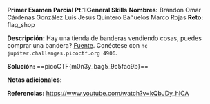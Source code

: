 
**Primer Examen Parcial Pt.1:General Skills** 
**Nombres:** 
Brandon Omar Cárdenas González
Luis Jesús Quintero Bañuelos
Marco Rojas 
**Reto:** flag_shop

**Descripción:**
Hay una tienda de banderas vendiendo cosas, puedes comprar una bandera? [Fuente](https://jupiter.challenges.picoctf.org/static/64e724ad327f83ad833d9c6baa072b1f/store.c). Conéctese con `nc jupiter.challenges.picoctf.org 4906`.


**Solución:**
==picoCTF{m0n3y_bag5_9c5fac9b}==

**Notas adicionales:**

**Referencias:** 
https://www.youtube.com/watch?v=kQbJDy_hICA